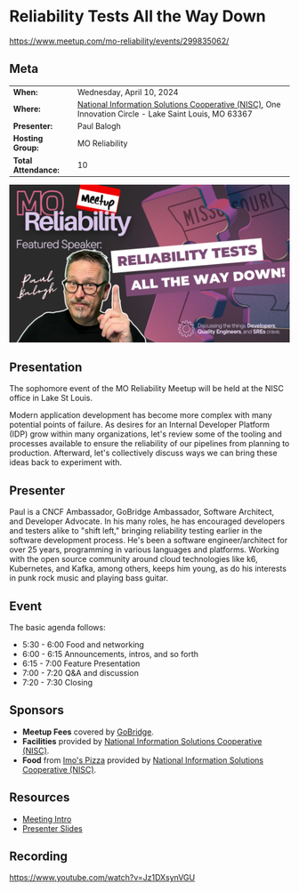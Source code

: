 # Reliability Tests All the Way Down
https://www.meetup.com/mo-reliability/events/299835062/

## Meta 
| | |
| --- | --- |
| **When:** | Wednesday, April 10, 2024 |
| **Where:** | [National Information Solutions Cooperative (NISC)](https://nisc.coop/), One Innovation Circle - Lake Saint Louis, MO 63367 |
| **Presenter:** | Paul Balogh |
| **Hosting Group:** | MO Reliability |
| **Total Attendance:** | 10 |

![](images/reliability-tests-all-the-way-down.png)

## Presentation
The sophomore event of the MO Reliability Meetup will be held at the NISC office in Lake St Louis.

Modern application development has become more complex with many potential points of failure. As desires for an Internal Developer Platform (IDP) grow within many organizations, let's review some of the tooling and processes available to ensure the reliability of our pipelines from planning to production. Afterward, let's collectively discuss ways we can bring these ideas back to experiment with.

## Presenter
Paul is a CNCF Ambassador, GoBridge Ambassador, Software Architect, and Developer Advocate. In his many roles, he has encouraged developers and testers alike to "shift left," bringing reliability testing earlier in the software development process. He's been a software engineer/architect for over 25 years, programming in various languages and platforms. Working with the open source community around cloud technologies like k6, Kubernetes, and Kafka, among others, keeps him young, as do his interests in punk rock music and playing bass guitar.

## Event
The basic agenda follows:
* 5:30 - 6:00 Food and networking
* 6:00 - 6:15 Announcements, intros, and so forth
* 6:15 - 7:00 Feature Presentation
* 7:00 - 7:20 Q&A and discussion
* 7:20 - 7:30 Closing

## Sponsors
* **Meetup Fees** covered by [GoBridge](https://github.com/gobridge/).
* **Facilities** provided by [National Information Solutions Cooperative (NISC)](https://nisc.coop/).
* **Food** from [Imo's Pizza](https://imospizza.com/) provided by [National Information Solutions Cooperative (NISC)](https://nisc.coop/).

## Resources
* [Meeting Intro](Meeting-Intro.pdf)
* [Presenter Slides](reliability-tests-all-the-way-down.pdf)

## Recording
https://www.youtube.com/watch?v=Jz1DXsynVGU
